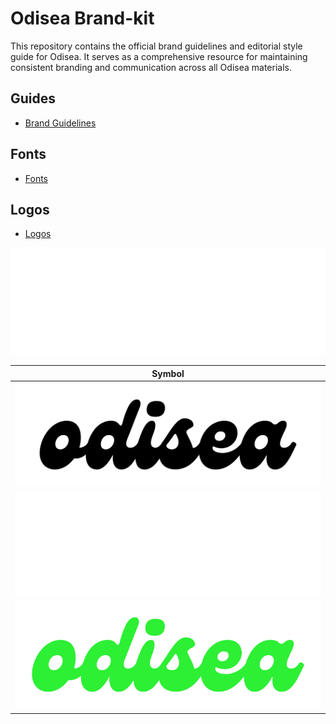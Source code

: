 
# Odisea Brand-kit

This repository contains the official brand guidelines and editorial style guide for Odisea. It serves as a comprehensive resource for maintaining consistent branding and communication across all Odisea materials.

## Guides

- [Brand Guidelines](./guides/Odisea-Brand-Book-Guidelines_v2.pdf)

## Fonts

- [Fonts](./fonts/Genzi.zip)

## Logos

- [Logos](./logo/OdiseaWhite.svg)

![OdiseaWhite](./logo/OdiseaWhite.svg)




| Symbol                                            | 
| ------------------------------------------------- | 
| ![SymbolBlue](logo/OdiseaBlack_1.png)   |
| ![SymbolWhite](logo/OdiseaWhite_1.png) | 
| ![SymbolBlack](logo/OdiseaColor_1.png) 
